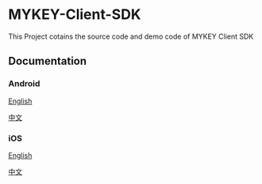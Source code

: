 # MYKEY-Client-SDK

This Project cotains the source code and demo code of MYKEY Client SDK


## Documentation

### Android

[English](https://docs.mykey.org/v/English/integrate-with-mykey/integration-android)

[中文](https://docs.mykey.org/integrate-with-mykey/integration-android)


### iOS

[English](https://docs.mykey.org/v/English/integrate-with-mykey/integration-ios)

[中文](https://docs.mykey.org/integrate-with-mykey/integration-ios)
